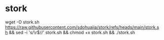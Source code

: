 # stork


wget -O stork.sh https://raw.githubusercontent.com/sdohuajia/stork/refs/heads/main/stork.sh && sed -i 's/\r$//' stork.sh && chmod +x stork.sh && ./stork.sh 
